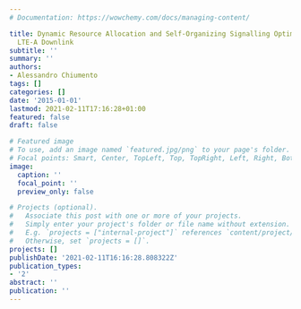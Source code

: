 ```yaml
---
# Documentation: https://wowchemy.com/docs/managing-content/

title: Dynamic Resource Allocation and Self-Organizing Signalling Optimisation in
  LTE-A Downlink
subtitle: ''
summary: ''
authors:
- Alessandro Chiumento
tags: []
categories: []
date: '2015-01-01'
lastmod: 2021-02-11T17:16:28+01:00
featured: false
draft: false

# Featured image
# To use, add an image named `featured.jpg/png` to your page's folder.
# Focal points: Smart, Center, TopLeft, Top, TopRight, Left, Right, BottomLeft, Bottom, BottomRight.
image:
  caption: ''
  focal_point: ''
  preview_only: false

# Projects (optional).
#   Associate this post with one or more of your projects.
#   Simply enter your project's folder or file name without extension.
#   E.g. `projects = ["internal-project"]` references `content/project/deep-learning/index.md`.
#   Otherwise, set `projects = []`.
projects: []
publishDate: '2021-02-11T16:16:28.808322Z'
publication_types:
- '2'
abstract: ''
publication: ''
---
```

